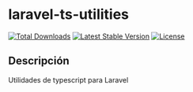 # laravel-ts-utilities
<a href="https://www.npmjs.com/package/laravel-ts-utilities"><img src="https://img.shields.io/npm/dt/laravel-ts-utilities" alt="Total Downloads"></a>
<a href="https://www.npmjs.com/package/laravel-ts-utilities"><img src="https://img.shields.io/npm/v/laravel-ts-utilities" alt="Latest Stable Version"></a>
<a href="https://www.npmjs.com/package/laravel-ts-utilities"><img src="https://img.shields.io/npm/l/laravel-ts-utilities" alt="License"></a>

## Descripción
Utilidades de typescript para Laravel
